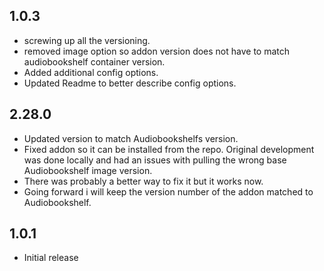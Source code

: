 <!-- https://developers.home-assistant.io/docs/add-ons/presentation#keeping-a-changelog -->

## 1.0.3
- screwing up all the versioning.
- removed image option so addon version does not have to match audiobookshelf container version.
- Added additional config options.
- Updated Readme to better describe config options.

## 2.28.0

- Updated version to match Audiobookshelfs version.
- Fixed addon so it can be installed from the repo. Original development was done locally and had an issues with pulling the wrong base Audiobookshelf image version.
- There was probably a better way to fix it but it works now.
- Going forward i will keep the version number of the addon matched to Audiobookshelf. 

## 1.0.1

- Initial release
